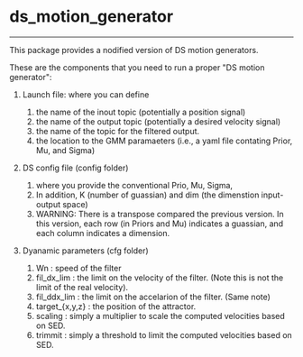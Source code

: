 # ds_motion_generator
---

This package provides a nodified version of DS motion generators.

These are the components that you need to run a proper "DS motion generator":

1. Launch file: where you can define  
   1. the name of the inout topic (potentially a position signal)
   1. the name of the output topic (potentially a desired velocity signal)
   1. the name of the topic for the filtered output.
   1. the location to the GMM paramaeters (i.e., a yaml file contating Prior, Mu, and Sigma)
   
1. DS config file (config folder)
   1. where you provide the conventional Prio, Mu, Sigma,
   1. In addition, K (number of guassian) and dim (the dimenstion input-output space)
   1. WARNING: There is a transpose compared the previous version. In this version, each row (in Priors and Mu) indicates a guassian, and each column indicates a dimension. 
   
1. Dyanamic parameters (cfg folder)
   1. Wn : speed of the filter
   1. fil_dx_lim : the limit on the velocity of the filter. (Note this is not the limit of the real velocity).
   1. fil_ddx_lim : the limit on the accelarion of the filter. (Same note)
   1. target_{x,y,z} : the position of the attractor.
   1. scaling : simply a multiplier to scale the computed velocities based on SED.
   1. trimmit : simply a threshold to limit the computed velocities based on SED.
   
   

